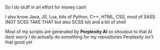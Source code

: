 So I do stuff in an effort for money cash

I also know Java, JS, Lua, bits of Python, C++, HTML, CSS, most of SASS (NOT SCSS TAKE THAT but also SCSS lol) and a bit of shell

Most of my scripts are generated by **Perplexity AI** so shoutout to that AI dont worry I do actually do something for my repositories Perplexity isn't that good yet

<!---
kotlinc/kotlinc is a ✨ special ✨ repository because its `README.md` (this file) appears on your GitHub profile.
You can click the Preview link to take a look at your changes.
--->
